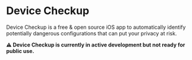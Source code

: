 # Device Checkup

Device Checkup is a free & open source iOS app to automatically identify potentially dangerous
configurations that can put your privacy at risk.

**⚠️ Device Checkup is currently in active development but not ready for public use.**
